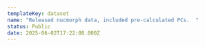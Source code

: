 ```yaml
---
templateKey: dataset
name: "Released nucmorph data, included pre-calculated PCs.  "
status: Public
date: 2025-06-02T17:22:00.000Z
---
```

